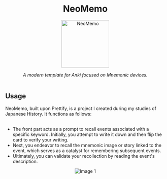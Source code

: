 <h1 align="center">
	NeoMemo
</h1>

<p align="center">
  <img src="https://github.com/riceset/philo-forgot/assets/48802655/ad6f7b17-db42-4fc9-b20e-398d9a75b100" alt="NeoMemo" width="150" height="150"/>
</p>
<div align="center">
<i>A modern template for Anki focused on Mnemonic devices.</i>
</div>
<br>
<h2>Usage</h2>
NeoMemo, built upon Prettify, is a project I created during my studies of Japanese History. It functions as follows:
<br><br>

- The front part acts as a prompt to recall events associated with a specific keyword. Initially, you attempt to write it down and then flip the card to verify your writing.
- Next, you endeavor to recall the mnemonic image or story linked to the event, which serves as a catalyst for remembering subsequent events.
- Ultimately, you can validate your recollection by reading the event's description.

<div align="center">
  <img src="https://github.com/riceset/NeoMnemo/assets/48802655/159edce4-5d57-40e9-8bdc-d24ffcfe08cd" alt="Image 1"/>
</div>
